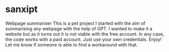 # sanxipt
Webpage summariser
This is a pet project I started with the aim of summarising any webpage with the help of GPT. I wanted to make it a website but as it turns out it is not viable with the free account. In any case, the code works with a paid account. Just use your own credentials. Enjoy!
Let me know if someone is able to find a workaround with that.
